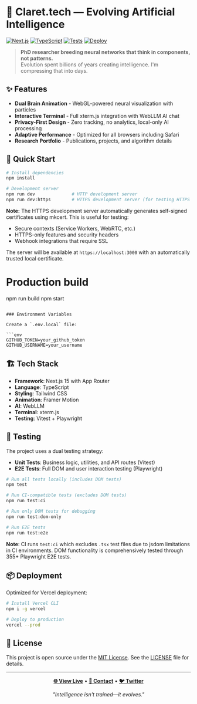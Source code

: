 # 🧬 Claret.tech — Evolving Artificial Intelligence

[![Next.js](https://img.shields.io/badge/Next.js-15.4-black?logo=next.js)](https://nextjs.org)
[![TypeScript](https://img.shields.io/badge/TypeScript-5.6-blue?logo=typescript)](https://www.typescriptlang.org)
[![Tests](https://img.shields.io/badge/Tests-100%25-brightgreen)](https://github.com/RomainClaret/claret.tech)
[![Deploy](https://img.shields.io/badge/Deploy-Vercel-green?logo=vercel)](https://claret.tech)

> **PhD researcher breeding neural networks that think in components, not patterns.**  
> Evolution spent billions of years creating intelligence. I'm compressing that into days.

## ✨ Features

- **Dual Brain Animation** - WebGL-powered neural visualization with particles
- **Interactive Terminal** - Full xterm.js integration with WebLLM AI chat
- **Privacy-First Design** - Zero tracking, no analytics, local-only AI processing
- **Adaptive Performance** - Optimized for all browsers including Safari
- **Research Portfolio** - Publications, projects, and algorithm details

## 🚀 Quick Start

```bash
# Install dependencies
npm install

# Development server
npm run dev              # HTTP development server
npm run dev:https        # HTTPS development server (for testing HTTPS features)
```

**Note:** The HTTPS development server automatically generates self-signed certificates using mkcert. This is useful for testing:

- Secure contexts (Service Workers, WebRTC, etc.)
- HTTPS-only features and security headers
- Webhook integrations that require SSL

The server will be available at `https://localhost:3000` with an automatically trusted local certificate.

# Production build

npm run build
npm start

````

### Environment Variables

Create a `.env.local` file:

```env
GITHUB_TOKEN=your_github_token
GITHUB_USERNAME=your_username
````

## 🏗️ Tech Stack

- **Framework**: Next.js 15 with App Router
- **Language**: TypeScript
- **Styling**: Tailwind CSS
- **Animation**: Framer Motion
- **AI**: WebLLM
- **Terminal**: xterm.js
- **Testing**: Vitest + Playwright

## 🧪 Testing

The project uses a dual testing strategy:

- **Unit Tests**: Business logic, utilities, and API routes (Vitest)
- **E2E Tests**: Full DOM and user interaction testing (Playwright)

```bash
# Run all tests locally (includes DOM tests)
npm test

# Run CI-compatible tests (excludes DOM tests)
npm run test:ci

# Run only DOM tests for debugging
npm run test:dom-only

# Run E2E tests
npm run test:e2e
```

**Note**: CI runs `test:ci` which excludes `.tsx` test files due to jsdom limitations in CI environments. DOM functionality is comprehensively tested through 355+ Playwright E2E tests.

## 📦 Deployment

Optimized for Vercel deployment:

```bash
# Install Vercel CLI
npm i -g vercel

# Deploy to production
vercel --prod
```

## 📄 License

This project is open source under the [MIT License](LICENSE). See the [LICENSE](LICENSE) file for details.

---

<div align="center">

**[🌐 View Live](https://claret.tech)** • **[📧 Contact](mailto:claret.tech.website.pessimist917@simplelogin.com)** • **[🐦 Twitter](https://twitter.com/RomainClaret)**

_"Intelligence isn't trained—it evolves."_

</div>
